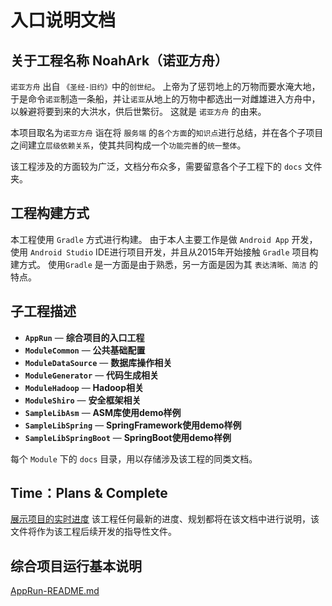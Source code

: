 # 入口说明文档

## 关于工程名称 NoahArk（诺亚方舟）

`诺亚方舟` 出自 `《圣经-旧约》`中的`创世纪`。
上帝为了惩罚地上的万物而要水淹大地，于是命令`诺亚`制造一条船，并让`诺亚`从地上的万物中都选出一对雌雄进入方舟中，以躲避将要到来的大洪水，供后世繁衍。
这就是 `诺亚方舟` 的由来。

本项目取名为`诺亚方舟` 诣在将 `服务端` 的`各个方面`的`知识点`进行总结，并在各个子项目之间建立`层级依赖关系`，使其共同构成一个`功能完善`的`统一整体`。

该工程涉及的方面较为广泛，文档分布众多，需要留意各个子工程下的 `docs` 文件夹。

## 工程构建方式

本工程使用 `Gradle` 方式进行构建。
由于本人主要工作是做 `Android App` 开发，使用 `Android Studio` IDE进行项目开发，并且从2015年开始接触 `Gradle` 项目构建方式。
使用`Gradle` 是一方面是由于熟悉，另一方面是因为其 `表达清晰、简洁` 的特点。


## 子工程描述

 - **`AppRun`** — **综合项目的入口工程**
 - **`ModuleCommon`** — **公共基础配置**
 - **`ModuleDataSource`** — **数据库操作相关**
 - **`ModuleGenerator`** — **代码生成相关**
 - **`ModuleHadoop`** — **Hadoop相关**
 - **`ModuleShiro`** — **安全框架相关**
 - **`SampleLibAsm`** — **ASM库使用demo样例**
 - **`SampleLibSpring`** — **SpringFramework使用demo样例**
 - **`SampleLibSpringBoot`** — **SpringBoot使用demo样例**

每个 `Module` 下的 `docs` 目录，用以存储涉及该工程的同类文档。

## Time：Plans & Complete

[展示项目的实时进度](/docs/TimeLine.md)
该工程任何最新的进度、规划都将在该文档中进行说明，该文件将作为该工程后续开发的指导性文件。

## 综合项目运行基本说明
[AppRun-README.md](/AppRun/docs/AppRun-README.md)

